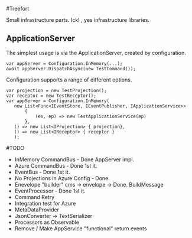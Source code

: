 #Treefort

Small infrastructure parts.
Ick! , yes infrastructure libraries. 

## ApplicationServer

The simplest usage is via the ApplicationServer, created by configuration.
 ```
 var appServer = Configuration.InMemory(...);
 await appServer.DispatchAsync(new TestCommand());
 ```
 Configuration supports a range of different options.

 ```
var projection = new TestProjection();
var receptor = new TestReceptor();
var appServer = Configuration.InMemory(
    new List<Func<IEventStore, IEventPublisher, IApplicationService>>
        {
            (es, ep) => new TestApplicationService(ep)
        }, 
    () => new List<IProjection> { projection},
    () => new List<IReceptor> { receptor }
    );

 ```

#TODO

- InMemory CommandBus - Done AppServer impl.
- Azure CommandBus - Done 1st it.
- EventBus - Done 1st it.
- No Projections in Azure Config - Done.
- Enevelope "builder" cms -> envelope -> Done. BuildMessage
- EventProcessor - Done 1st it.
- Command Retry
- Integration test for Azure
- MetaDataProvider
- JsonConverter -> TextSerializer
- Processors as Observable
- Remove / Make AppService "functional" return events